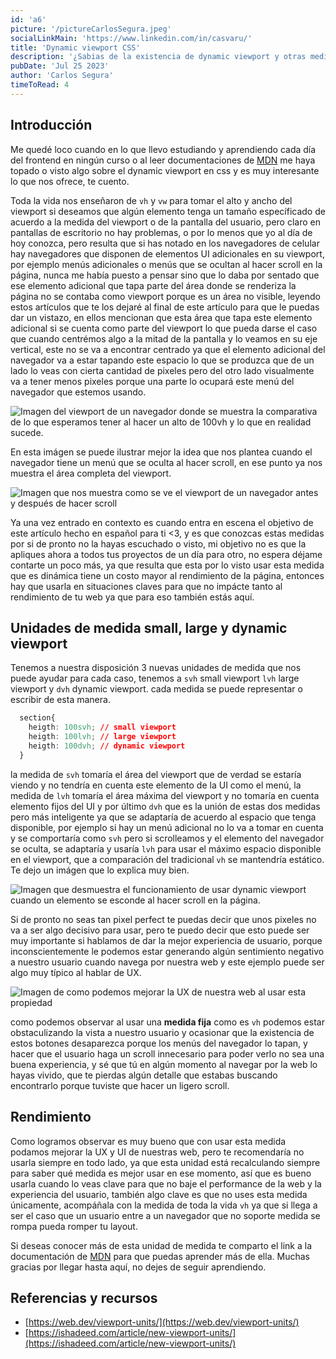 ```yaml
---
id: 'a6'
picture: '/pictureCarlosSegura.jpeg'
socialLinkMain: 'https://www.linkedin.com/in/casvaru/'
title: 'Dynamic viewport CSS'
description: '¿Sabias de la existencia de dynamic viewport y otras medias de medir el viewport? Resukta que en algunos casos es conveniente usarlo para capturar correctamente el viewport cuando el navegador movil tiene alguna barra adicional en su UI.'
pubDate: 'Jul 25 2023'
author: 'Carlos Segura'
timeToRead: 4
---
```

## Introducción
Me quedé loco cuando en lo que llevo estudiando y aprendiendo cada día del frontend en ningún curso o al leer documentaciones de [MDN](https://developer.mozilla.org/es/) me haya topado o visto algo sobre el dynamic viewport en css y es muy interesante lo que nos ofrece, te cuento.

Toda la vida nos enseñaron de `vh` y `vw` para tomar el alto y ancho del viewport si deseamos que algún elemento tenga un tamaño específicado de acuerdo a la medida del viewport o de la pantalla del usuario, pero claro en pantallas de escritorio no hay problemas, o por lo menos que yo al día de hoy conozca, pero resulta que si has notado en los navegadores de celular hay navegadores que disponen de elementos UI adicionales en su viewport, por ejemplo menús adicionales o menús que se ocultan al hacer scroll en la página, nunca me había puesto a pensar sino que lo daba por sentado que ese elemento adicional que tapa parte del área donde se renderiza la página no se contaba como viewport porque es un área no visible, leyendo estos artículos que te los dejaré al final de este artículo para que le puedas dar un vistazo, en ellos mencionan que esta área que tapa este elemento adicional si se cuenta como parte del viewport lo que pueda darse el caso que cuando centrémos algo a la mitad de la pantalla y lo veamos en su eje vertical, este no se va a encontrar centrado ya que el elemento adicional del navegador va a estar tapando este espacio lo que se produzca que de un lado lo veas con cierta cantidad de pixeles pero del otro lado visualmente va a tener menos pixeles porque una parte lo ocupará este menú del navegador que estemos usando.

![Imagen del viewport de un navegador donde se muestra la comparativa de lo que esperamos tener al hacer un alto de 100vh y lo que en realidad sucede.](https://ishadeed.com/assets/new-viewport-units/viewport-units-height-3.png)

En esta imágen se puede ilustrar mejor la idea que nos plantea cuando el navegador tiene un menú que se oculta al hacer scroll, en ese punto ya nos muestra el área completa del viewport.

![Imagen que nos muestra como se ve el viewport de un navegador antes y después de hacer scroll](https://ishadeed.com/assets/new-viewport-units/viewport-units-height-4.png)

Ya una vez entrado en contexto es cuando entra en escena el objetivo de este artículo hecho en español para ti <3, y es que conozcas estas medidas por si de pronto no la hayas escuchado o visto, mi objetivo no es que la apliques ahora a todos tus proyectos de un día para otro, no espera déjame contarte un poco más, ya que resulta que esta por lo visto usar esta medida que es dinámica tiene un costo mayor al rendimiento de la página, entonces hay que usarla en situaciones claves para que no impácte tanto al rendimiento de tu web ya que para eso también estás aquí.

## Unidades de medida small, large y dynamic viewport

Tenemos a nuestra disposición 3 nuevas unidades de medida que nos puede ayudar para cada caso, tenemos a `svh` small viewport `lvh` large viewport y `dvh` dynamic viewport.
cada medida se puede representar o escribir de esta manera.
```css
  section{
    heigth: 100svh; // small viewport
    heigth: 100lvh; // large viewport
    heigth: 100dvh; // dynamic viewport
  }
```

la medida de `svh` tomaría el área del viewport que de verdad se estaría viendo y no tendría en cuenta este elemento de la UI como el menú, la medida de `lvh` tomaría el área máxima del viewport y no tomaría en cuenta elemento fijos del UI y por último `dvh` que es la unión de estas dos medidas pero más inteligente ya que se adaptaría de acuerdo al espacio que tenga disponible, por ejemplo si hay un menú adicional no lo va a tomar en cuenta y se comportaría como `svh` pero si scrolleamos y el elemento del navegador se oculta, se adaptaría y usaría `lvh` para usar el máximo espacio disponible en el viewport, que a comparación del tradicional `vh` se mantendría estático. Te dejo un imágen que lo explica muy bien.

![Imagen que desmuestra el funcionamiento de usar dynamic viewport cuando un elemento se esconde al hacer scroll en la página.](https://ishadeed.com/assets/new-viewport-units/dynamic-viewport-css.png)

Si de pronto no seas tan pixel perfect te puedas decir que unos pixeles no va a ser algo decisivo para usar, pero te puedo decir que esto puede ser muy importante si hablamos de dar la mejor experiencia de usuario, porque inconscientemente le podemos estar generando algún sentimiento negativo a nuestro usuario cuando navega por nuestra web y este ejemplo puede ser algo muy típico al hablar de UX.

![Imagen de como podemos mejorar la UX de nuestra web al usar esta propiedad](https://ishadeed.com/assets/new-viewport-units/dynamic-viewport-css-modal.png)

como podemos observar al usar una **medida fija** como es `vh` podemos estar obstaculizando la vista a nuestro usuario y ocasionar que la existencia de estos botones desaparezca porque los menús del navegador lo tapan, y hacer que el usuario haga un scroll innecesario para poder verlo no sea una buena experiencia, y sé que tú en algún momento al navegar por la web lo hayas vivido, que te pierdas algún detalle que estabas buscando encontrarlo porque tuviste que hacer un ligero scroll.

## Rendimiento

Como logramos observar es muy bueno que con usar esta medida podamos mejorar la UX y UI de nuestras web, pero te recomendaría no usarla siempre en todo lado, ya que esta unidad está recalculando siempre para saber qué medida es mejor usar en ese momento, así que es bueno usarla cuando lo veas clave para que no baje el performance de la web y la experiencia del usuario, también algo clave es que no uses esta medida únicamente, acompáñala con la medida de toda la vida `vh` ya que si llega a ser el caso que un usuario entre a un navegador que no soporte medida se rompa pueda romper tu layout. 

Si deseas conocer más de esta unidad de medida te comparto el link a la documentación de [MDN](https://developer.mozilla.org/en-US/docs/Learn/CSS/Building_blocks/Values_and_units) para que puedas aprender más de ella. Muchas gracias por llegar hasta aquí, no dejes de seguir aprendiendo.
## Referencias y recursos
- [https://web.dev/viewport-units/](https://web.dev/viewport-units/)
- [https://ishadeed.com/article/new-viewport-units/](https://ishadeed.com/article/new-viewport-units/)